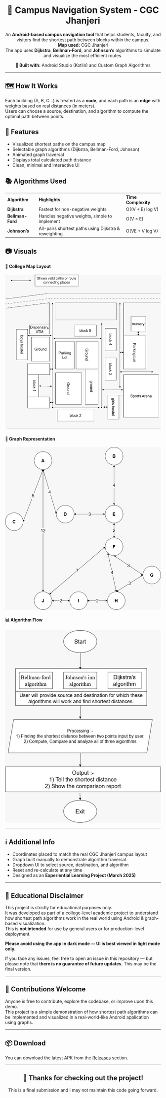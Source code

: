 <h1 align="center">🧭 Campus Navigation System - CGC Jhanjeri</h1>

<p align="center">
  An <b>Android-based campus navigation tool</b> that helps students, faculty, and visitors find the shortest path between blocks within the campus.<br>
  <b>Map used:</b> CGC Jhanjeri<br>
  The app uses <b>Dijkstra</b>, <b>Bellman-Ford</b>, and <b>Johnson’s</b> algorithms to simulate and visualize the most efficient routes.
</p>

<p align="center"><b>📍 Built with:</b> Android Studio (Kotlin) and Custom Graph Algorithms</p>

---

<h2>🗺️ How It Works</h2>
<p>
Each building (A, B, C...) is treated as a <b>node</b>, and each path is an <b>edge</b> with weights based on real distances (in meters).<br>
Users can choose a source, destination, and algorithm to compute the optimal path between points.
</p>

<h2>📌 Features</h2>
<ul>
  <li>Visualized shortest paths on the campus map</li>
  <li>Selectable graph algorithms (Dijkstra, Bellman-Ford, Johnson)</li>
  <li>Animated graph traversal</li>
  <li>Displays total calculated path distance</li>
  <li>Clean, minimal and interactive UI</li>
</ul>

<h2>📚 Algorithms Used</h2>
<table>
  <tr>
    <th align="left">Algorithm</th>
    <th align="left">Highlights</th>
    <th align="left">Time Complexity</th>
  </tr>
  <tr>
    <td><b>Dijkstra</b></td>
    <td>Fastest for non-negative weights</td>
    <td>O((V + E) log V)</td>
  </tr>
  <tr>
    <td><b>Bellman-Ford</b></td>
    <td>Handles negative weights, simple to implement</td>
    <td>O(V × E)</td>
  </tr>
  <tr>
    <td><b>Johnson’s</b></td>
    <td>All-pairs shortest paths using Dijkstra & reweighting</td>
    <td>O(VE + V log V)</td>
  </tr>
</table>

<h2>📷 Visuals</h2>

<h4>🏫 College Map Layout</h4>
<img src="app/src/main/res/drawable/ic_college_map.jpeg" width="600"/>

<h4>🔗 Graph Representation</h4>
<img src="app/src/main/res/drawable/ic_campus_graph.jpeg" width="600"/>

<h4>📊 Algorithm Flow</h4>
<img src="app/src/main/res/drawable/ic_algorithm_used.jpeg" width="600"/>

---

<h2>ℹ️ Additional Info</h2>
<ul>
  <li>Coordinates placed to match the real CGC Jhanjeri campus layout</li>
  <li>Graph built manually to demonstrate algorithm traversal</li>
  <li>Dropdown UI to select source, destination, and algorithm</li>
  <li>Reset and re-calculate at any time</li>
  <li>Designed as an <b>Experiential Learning Project (March 2025)</b></li>
</ul>

---

<h2>📘 Educational Disclaimer</h2>
<p>
This project is strictly for educational purposes only.<br>
It was developed as part of a college-level academic project to understand how shortest path algorithms work in the real world using Android & graph-based visualization.<br>
This is <b>not intended</b> for use by general users or for production-level deployment.
</p>

<p><b>Please avoid using the app in dark mode — UI is best viewed in light mode only.</b></p>

<p>If you face any issues, feel free to open an issue in this repository — but please note that <b>there is no guarantee of future updates</b>. This may be the final version.</p>

---

<h2>🙌 Contributions Welcome</h2>
<p>
Anyone is free to contribute, explore the codebase, or improve upon this demo.<br>
This project is a simple demonstration of how shortest path algorithms can be implemented and visualized in a real-world-like Android application using graphs.
</p>

---

<h2>📦 Download</h2>
<p>
You can download the latest APK from the <a href="https://github.com/VaibhavRawat27/Campus-Navigation-System/releases/tag/V1.0">Releases</a> section.
</p>

---

<h2 align="center">🎉 Thanks for checking out the project!</h2>

<p align="center">
This is a final submission and I may not maintain this code going forward.
</p>
